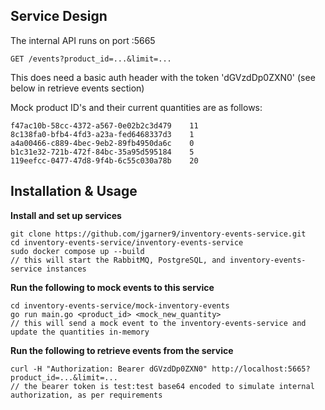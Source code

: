 ## Service Design

The internal API runs on port :5665

`GET /events?product_id=...&limit=...`

This does need a basic auth header with the token 'dGVzdDp0ZXN0' (see below in retrieve events section)

Mock product ID's and their current quantities are as follows:
```
f47ac10b-58cc-4372-a567-0e02b2c3d479    11
8c138fa0-bfb4-4fd3-a23a-fed6468337d3    1
a4a00466-c889-4bec-9eb2-89fb4950da6c    0
b1c31e32-721b-472f-84bc-35a95d595184    5
119eefcc-0477-47d8-9f4b-6c55c030a78b    20
```

## Installation & Usage

**Install and set up services**

```
git clone https://github.com/jgarner9/inventory-events-service.git
cd inventory-events-service/inventory-events-service
sudo docker compose up --build
// this will start the RabbitMQ, PostgreSQL, and inventory-events-service instances
```

**Run the following to mock events to this service**

```
cd inventory-events-service/mock-inventory-events
go run main.go <product_id> <mock_new_quantity>
// this will send a mock event to the inventory-events-service and update the quantities in-memory
```

**Run the following to retrieve events from the service**

```
curl -H "Authorization: Bearer dGVzdDp0ZXN0" http://localhost:5665?product_id=...&limit=...
// the bearer token is test:test base64 encoded to simulate internal authorization, as per requirements
```
